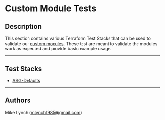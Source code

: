 # Custom Module Tests

## Description

This section contains various Terraform Test Stacks that can be used to validate our [custom modules](../custom-modules-examples/README.md).  These test are meant to validate the modules work as expected and provide basic example usage.

----

## Test Stacks

- [ASG-Defaults](./asg-defaults/main.tf)

----

## Authors

Mike Lynch ([mlynch1985@gmail.com](mailto:mlynch1985@gmail.com))
